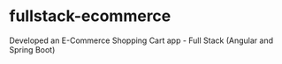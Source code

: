 # fullstack-ecommerce
Developed an E-Commerce Shopping Cart app - Full Stack (Angular and Spring Boot)
